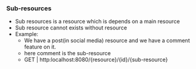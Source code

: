 ### Sub-resources
* Sub resources is a resource which is depends on a main resource
* Sub resource cannot exists without resource
* Example: 
	* We have a post(in social media) resource and we have a comment feature on it.
	* here comment is the sub-resource
	* GET | http:localhost:8080/{resource}/{id}/{sub-resource}
